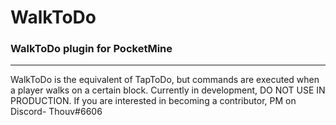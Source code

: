 # WalkToDo
### WalkToDo plugin for PocketMine
___
WalkToDo is the equivalent of TapToDo, but commands are executed when a player walks on a certain block. Currently in development, DO NOT USE IN PRODUCTION. If you are interested in becoming a contributor, PM on Discord- Thouv#6606
